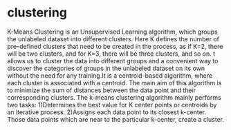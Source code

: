 # clustering
K-Means Clustering is an Unsupervised Learning algorithm, which groups the unlabeled dataset into different clusters. Here K defines the number of pre-defined clusters that need to be created in the process, as if K=2, there will be two clusters, and for K=3, there will be three clusters, and so on.
t allows us to cluster the data into different groups and a convenient way to discover the categories of groups in the unlabeled dataset on its own without the need for any training.It is a centroid-based algorithm, where each cluster is associated with a centroid. The main aim of this algorithm is to minimize the sum of distances between the data point and their corresponding clusters.
The k-means clustering algorithm mainly performs two tasks:
1)Determines the best value for K center points or centroids by an iterative process.
2)Assigns each data point to its closest k-center. Those data points which are near to the particular k-center, create a cluster.
